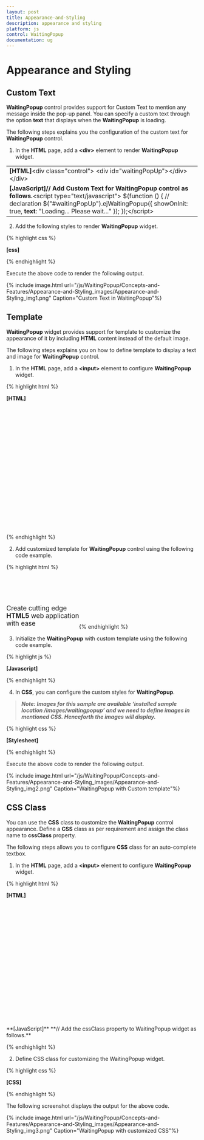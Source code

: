 ```yaml
---
layout: post
title: Appearance-and-Styling
description: appearance and styling 
platform: js
control: WaitingPopup
documentation: ug
---
```


# Appearance and Styling 

## Custom Text

**WaitingPopup** control provides support for Custom Text to mention any message inside the pop-up panel.  You can specify a custom text through the option **text** that displays when the **WaitingPopup** is loading.

The following steps explains you the configuration of the custom text for **WaitingPopup** control.

1. In the **HTML** page, add a **&lt;div&gt;** element to render **WaitingPopup** widget.



<table>
<tr>
<td>
<b>[HTML]</b>&lt;div class="control"&gt;                   &lt;div id="waitingPopUp"&gt;&lt;/div&gt;            &lt;/div&gt;  </td></tr>
<tr>
<td>
<b>[JavaScript]</b><b>// Add Custom Text for WaitingPopup control as follows.</b>&lt;script type="text/javascript"&gt;    $(function () {        // declaration        $("#waitingPopUp").ejWaitingPopup({            showOnInit: true,            <b>text</b>: "Loading... Please wait..."        });    });&lt;/script&gt;</td></tr>
</table>


2. Add the following styles to render **WaitingPopup** widget.

{% highlight css %}

**[css]**

<style type="text/css" class="cssStyles">
    #waitingPopUp {
        height: 320px;
        width: 600px;
    }
</style>


{% endhighlight %}



Execute the above code to render the following output.



{% include image.html url="/js/WaitingPopup/Concepts-and-Features/Appearance-and-Styling_images/Appearance-and-Styling_img1.png" Caption="Custom Text in WaitingPopup"%}

## Template

**WaitingPopup** widget provides support for template to customize the appearance of it by including **HTML** content instead of the default image.

The following steps explains you on how to define template to display a text and image for **WaitingPopup** control.

1. In the **HTML** page, add a **&lt;input&gt;** element to configure **WaitingPopup** widget.



{% highlight html %}

**[HTML]**
<div class="control">               
    <div id="waitingPopUp"></div>            
</div>  


{% endhighlight %}



2. Add customized template for **WaitingPopup** control using the following code example.



{% highlight html %}

<div id="content">
    <div class="block">
        <div class="logo"></div>
        <div class="txt">
            <p>Create cutting edge </p>
            <p><b>HTML5</b> web application </p>
            <p>with ease </p>
        </div>
    </div>
    <div class="loader"></div>
</div>


{% endhighlight %}



3. Initialize the **WaitingPopup** with custom template using the following code example.



{% highlight js %}

**[Javascript]**
<script type="text/javascript">
    $(function () {
        // declaration
        $("#waitingPopUp").ejWaitingPopup({
            showOnInit: true, 
            template: $("#content")
        });
    });
</script>


{% endhighlight %}



4. In **CSS**, you can configure the custom styles for **WaitingPopup**.


> _**Note: Images for this sample are available ‘installed sample location /images/waitingpopup’ and we need to define images in mentioned CSS. Henceforth the images will display.**_





{% highlight css %}

**[Stylesheet]**
<style type="text/css" class="cssStyles">
    #waitingPopUp {
        height: 320px;
        width: 600px;
        margin: 0 auto;
    }
    .block {
        height: 76px;
    }
    .logo {
        background-image: url("../images/waitingpopup/js_logo.png");
        float: left;
        height: 100%;
        width: 77px;
        margin-right: 15px;
    }
    .txt {
        float: left;
        font-size: 17px;
        height: 100%;
        text-align: left;
    }
    .txt p {
        margin: 0;
    }
    .loader {
        background: url("../images/waitingpopup/load_light.gif") no-repeat scroll -5px 18px transparent;
        height: 40px;
        width: 100%;
    }
    #content {
        cursor: default;
        height: 112px;
        width: 275px;
    }
</style>


{% endhighlight %}



Execute the above code to render the following output.


{% include image.html url="/js/WaitingPopup/Concepts-and-Features/Appearance-and-Styling_images/Appearance-and-Styling_img2.png" Caption="WaitingPopup with Custom template"%}

## CSS Class

You can use the **CSS** class to customize the **WaitingPopup** control appearance. Define a **CSS** class as per requirement and assign the class name to **cssClass** property.

The following steps allows you to configure **CSS** class for an auto-complete textbox.

1. In the **HTML** page, add a **&lt;input&gt;** element to configure **WaitingPopup** widget.



{% highlight html %}

**[HTML]**
<div class="control">               
    <div id="waitingPopUp"></div>            
</div>  
**[JavaScript]**
**// Add the cssClass property to WaitingPopup widget as follows.**

<script type="text/javascript">
    $(function () {
        // declaration
        $("#waitingPopUp").ejWaitingPopup({
            showOnInit: true,
**cssClass: "customStyle",**
            text: "Loading.. Please wait..."
        });
    });
</script>


{% endhighlight %}



2. Define CSS class for customizing the WaitingPopup widget.



{% highlight css %}


**[CSS]**
<style type="text/css" class="cssStyles">
    /*Customize the panel property*/
    #waitingPopUp {
        height: 320px;
        width: 600px;
        margin: 0 auto;
    }
    /* Customize the WaitingPopup */
    .**customStyle**{
        background-color:darkred;
        font-style:italic;
        font-weight:bolder;
        opacity:0.5;
    }
</style>


{% endhighlight %}



The following screenshot displays the output for the above code.



{% include image.html url="/js/WaitingPopup/Concepts-and-Features/Appearance-and-Styling_images/Appearance-and-Styling_img3.png" Caption="WaitingPopup with customized CSS"%}




